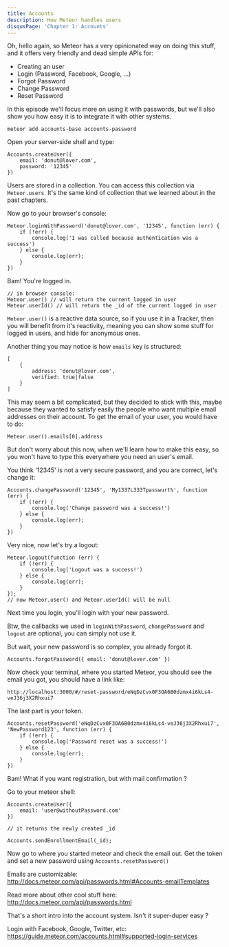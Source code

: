 ```yaml
---
title: Accounts
description: How Meteor handles users
disqusPage: 'Chapter 1: Accounts'
---
```


Oh, hello again, so Meteor has a very opinionated way on doing this stuff, and it offers very friendly and dead simple APIs for:

- Creating an user
- Login (Password, Facebook, Google, ...)
- Forgot Password
- Change Password
- Reset Password

In this episode we'll focus more on using it with passwords, but we'll also show you how easy it is to integrate it with other systems.

```
meteor add accounts-base accounts-password
```

Open your server-side shell and type:

```
Accounts.createUser({
    email: 'donut@lover.com', 
    password: '12345'
})
```

Users are stored in a collection. You can access this collection via `Meteor.users`. 
It's the same kind of collection that we learned about in the past chapters.

Now go to your browser's console:

```
Meteor.loginWithPassword('donut@lover.com', '12345', function (err) {
    if (!err) {
        console.log('I was called because authentication was a success')
    } else {
        console.log(err);
    }
})
```

Bam! You're logged in.

```
// in browser console:
Meteor.user() // will return the current logged in user
Meteor.userId() // will return the _id of the current logged in user
```

`Meteor.user()` is a reactive data source, so if you use it in a Tracker, then you will benefit from it's reactivity,
meaning you can show some stuff for logged in users, and hide for anonymous ones.

Another thing you may notice is how `emails` key is structured:
```
[
    {
        address: 'donut@lover.com',
        verified: true|false
    }
]
```

This may seem a bit complicated, but they decided to stick with this, maybe because they wanted to satisfy easily the people
who want multiple email addresses on their account. To get the email of your user, you would have to do:
```
Meteor.user().emails[0].address
```

But don't worry about this now, when we'll learn how to make this easy, so you won't have to type this everywhere you need an user's email.

You think '12345' is not a very secure password, and you are correct, let's change it:

```
Accounts.changePassword('12345', 'My1337L333Tpasswurt%', function (err) {
    if (!err) {
        console.log('Change password was a success!')
    } else {
        console.log(err);
    }
})
```

Very nice, now let's try a logout:

```
Meteor.logout(function (err) {
    if (!err) {
        console.log('Logout was a success!')
    } else {
        console.log(err);
    }
});
// now Meteor.user() and Meteor.userId() will be null
```

Next time you login, you'll login with your new password.

Btw, the callbacks we used in `loginWithPassword`, `changePassword` and `logout` are optional, you can simply not use it.

But wait, your new password is so complex, you already forgot it.

```
Accounts.forgotPassword({ email: 'donut@lover.com' })
```

Now check your terminal, where you started Meteor, you should see the email you got, you should have a link like:
```
http://localhost:3000/#/reset-password/eNqDzCvx0F3OA6B0dzmx4i6kLs4-veJ36j3X2Rhxui7
```

The last part is your token.

```
Accounts.resetPassword('eNqDzCvx0F3OA6B0dzmx4i6kLs4-veJ36j3X2Rhxui7', 'NewPassword123', function (err) {
    if (!err) {
        console.log('Password reset was a success!')
    } else {
        console.log(err);
    }
})
```

Bam!
What if you want registration, but with mail confirmation ?

Go to your meteor shell:
```
Accounts.createUser({
    email: 'user@withoutPassword.com'
})

// it returns the newly created _id

Accounts.sendEnrollmentEmail(_id);
```

Now go to where you started meteor and check the email out.
Get the token and set a new password using `Accounts.resetPassword()`

Emails are customizable:
http://docs.meteor.com/api/passwords.html#Accounts-emailTemplates

Read more about other cool stuff here:
http://docs.meteor.com/api/passwords.html

That's a short intro into the account system. Isn't it super-duper easy ?

Login with Facebook, Google, Twitter, etc:
https://guide.meteor.com/accounts.html#supported-login-services